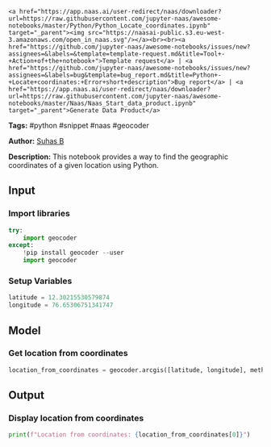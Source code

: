     <a href="https://app.naas.ai/user-redirect/naas/downloader?url=https://raw.githubusercontent.com/jupyter-naas/awesome-notebooks/master/Python/Python_Locate_coordinates.ipynb" target="_parent"><img src="https://naasai-public.s3.eu-west-3.amazonaws.com/open_in_naas.svg"/></a><br><br><a href="https://github.com/jupyter-naas/awesome-notebooks/issues/new?assignees=&labels=&template=template-request.md&title=Tool+-+Action+of+the+notebook+">Template request</a> | <a href="https://github.com/jupyter-naas/awesome-notebooks/issues/new?assignees=&labels=bug&template=bug_report.md&title=Python+-+Locate+coordinates:+Error+short+description">Bug report</a> | <a href="https://app.naas.ai/user-redirect/naas/downloader?url=https://raw.githubusercontent.com/jupyter-naas/awesome-notebooks/master/Naas/Naas_Start_data_product.ipynb" target="_parent">Generate Data Product</a>

**Tags:** #python #snippet #naas #geocoder

**Author:** [Suhas B](https://www.linkedin.com/in/suhasbrao/)

**Description:** This notebook provides a way to find the geographic coordinates of a given location using Python.

## Input

### Import libraries


```python
try:
    import geocoder
except:
    !pip install geocoder --user
    import geocoder
```

### Setup Variables


```python
latitude = 12.30215530579874
longitude = 76.65306751341747
```

## Model

### Get location from coordinates


```python
location_from_coordinates = geocoder.arcgis([latitude, longitude], method="reverse")
```

## Output

### Display location from coordinates


```python
print(f"Location from coordinates: {location_from_coordinates[0]}")
```
